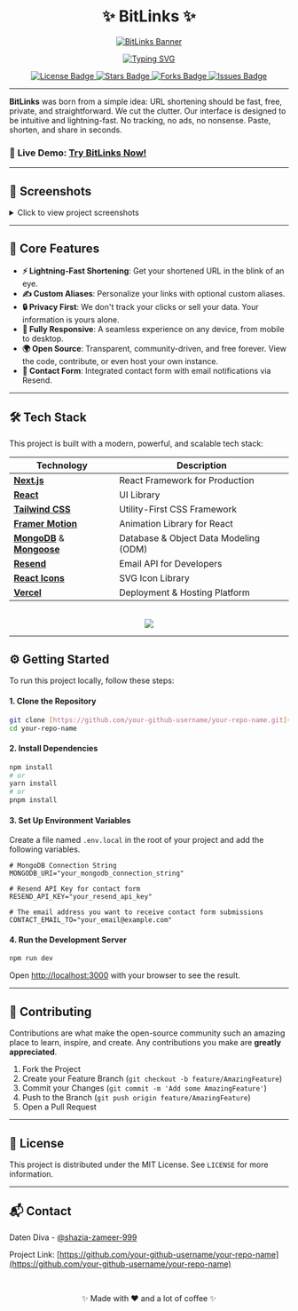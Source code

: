 <div align="center">

# ✨ BitLinks ✨

<a href="https://bitlinks.vercel.app/">
  <img src="https://raw.githubusercontent.com/Shazia-Zameer-999/portfolio-v2/main/public/bitlink-banner.png" alt="BitLinks Banner" />
</a>

<p align="center">
  <a href="https://readme-typing-svg.herokuapp.com?font=Fira+Code&size=22&pause=1000&color=9F7AEA&center=true&width=435&lines=The+Fastest+%26+Simplest+URL+Shortener.;Straight+to+the+point.+No+tracking.;Free%2C+Private%2C+and+Open-Source.">
    <img src="https://readme-typing-svg.herokuapp.com?font=Fira+Code&size=22&pause=1000&color=9F7AEA&center=true&width=435&lines=The+Fastest+%26+Simplest+URL+Shortener.;Straight+to+the+point.+No+tracking.;Free%2C+Private%2C+and+Open-Source." alt="Typing SVG" />
  </a>
</p>

<p align="center">
  <a href="https://github.com/your-github-username/your-repo-name/blob/main/LICENSE">
    <img src="https://img.shields.io/github/license/your-github-username/your-repo-name?style=for-the-badge&color=blueviolet" alt="License Badge"/>
  </a>
  <a href="https://github.com/your-github-username/your-repo-name/stargazers">
    <img src="https://img.shields.io/github/stars/your-github-username/your-repo-name?style=for-the-badge&color=fdaa4b" alt="Stars Badge"/>
  </a>
  <a href="https://github.com/your-github-username/your-repo-name/network/members">
    <img src="https://img.shields.io/github/forks/your-github-username/your-repo-name?style=for-the-badge&color=83dce7" alt="Forks Badge"/>
  </a>
  <a href="https://github.com/your-github-username/your-repo-name/issues">
    <img src="https://img.shields.io/github/issues/your-github-username/your-repo-name?style=for-the-badge&color=33ab5f" alt="Issues Badge"/>
  </a>
</p>

</div>

---

**BitLinks** was born from a simple idea: URL shortening should be fast, free, private, and straightforward. We cut the clutter. Our interface is designed to be intuitive and lightning-fast. No tracking, no ads, no nonsense. Paste, shorten, and share in seconds.

### 🔗 **Live Demo: [Try BitLinks Now!](https://your-live-url.com)**

---

## 🎨 Screenshots

<details>
<summary>Click to view project screenshots</summary>
<br>
<table>
  <tr>
    <td><img src="https://i.imgur.com/uN2TRuF.jpeg" alt="Homepage Screenshot"/></td>
    <td><img src="https://i.imgur.com/FvI6FjW.jpeg" alt="Shorten Page Screenshot"/></td>
  </tr>
  <tr>
    <td><img src="https://i.imgur.com/0Fw94yO.jpeg" alt="About Page Screenshot"/></td>
    <td><img src="https://i.imgur.com/jIuNlUe.jpeg" alt="Contact Page Screenshot"/></td>
  </tr>
</table>
</details>

---

## 🚀 Core Features

-   **⚡ Lightning-Fast Shortening**: Get your shortened URL in the blink of an eye.
-   **✍️ Custom Aliases**: Personalize your links with optional custom aliases.
-   **🔒 Privacy First**: We don't track your clicks or sell your data. Your information is yours alone.
-   **📱 Fully Responsive**: A seamless experience on any device, from mobile to desktop.
-   **🌍 Open Source**: Transparent, community-driven, and free forever. View the code, contribute, or even host your own instance.
-   **📧 Contact Form**: Integrated contact form with email notifications via Resend.

---

## 🛠️ Tech Stack

This project is built with a modern, powerful, and scalable tech stack:

| Technology                                                                                           | Description                              |
| ---------------------------------------------------------------------------------------------------- | ---------------------------------------- |
| **[Next.js](https://nextjs.org/)** | React Framework for Production           |
| **[React](https://reactjs.org/)** | UI Library                               |
| **[Tailwind CSS](https://tailwindcss.com/)** | Utility-First CSS Framework              |
| **[Framer Motion](https://www.framer.com/motion/)** | Animation Library for React              |
| **[MongoDB](https://www.mongodb.com/)** & **[Mongoose](https://mongoosejs.com/)** | Database & Object Data Modeling (ODM)    |
| **[Resend](https://resend.com/)** | Email API for Developers                 |
| **[React Icons](https://react-icons.github.io/react-icons/)** | SVG Icon Library                         |
| **[Vercel](https://vercel.com/)** | Deployment & Hosting Platform            |

<div align="center">
<br>
<img src="https://skillicons.dev/icons?i=nextjs,react,tailwind,mongodb,nodejs,express,vercel&perline=7" />
</div>

---

## ⚙️ Getting Started

To run this project locally, follow these steps:

#### 1. Clone the Repository
```bash
git clone [https://github.com/your-github-username/your-repo-name.git](https://github.com/your-github-username/your-repo-name.git)
cd your-repo-name
```

#### 2. Install Dependencies
```bash
npm install
# or
yarn install
# or
pnpm install
```

#### 3. Set Up Environment Variables
Create a file named `.env.local` in the root of your project and add the following variables.

```env
# MongoDB Connection String
MONGODB_URI="your_mongodb_connection_string"

# Resend API Key for contact form
RESEND_API_KEY="your_resend_api_key"

# The email address you want to receive contact form submissions
CONTACT_EMAIL_TO="your_email@example.com"
```

#### 4. Run the Development Server
```bash
npm run dev
```
Open [http://localhost:3000](http://localhost:3000) with your browser to see the result.

---

## 🤝 Contributing

Contributions are what make the open-source community such an amazing place to learn, inspire, and create. Any contributions you make are **greatly appreciated**.

1.  Fork the Project
2.  Create your Feature Branch (`git checkout -b feature/AmazingFeature`)
3.  Commit your Changes (`git commit -m 'Add some AmazingFeature'`)
4.  Push to the Branch (`git push origin feature/AmazingFeature`)
5.  Open a Pull Request

---

## 📄 License

This project is distributed under the MIT License. See `LICENSE` for more information.

---

## 📬 Contact

Daten Diva - [@shazia-zameer-999](https://github.com/Shazia-Zameer-999)

Project Link: [https://github.com/your-github-username/your-repo-name](https://github.com/your-github-username/your-repo-name)

<div align="center">
  <br>
  <p>✨ Made with ❤️ and a lot of coffee ✨</p>
</div>